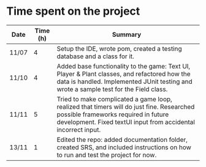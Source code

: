 # Time spent on the project

| Date  | Time (h) | Summary |
| ----- | -------- | ------- |
| 11/07 | 4        | Setup the IDE, wrote pom, created a testing database and a class for it.  |
| 11/10 | 4 | Added base functionality to the game: Text UI, Player & Plant classes, and refactored how the data is handled. Implemented JUnit testing and wrote a sample test for the Field class. |
| 11/11 | 5 | Tried to make complicated a game loop, realized that timers will do just fine. Researched possible frameworks required in future development. Fixed textUI input from accidental incorrect input. |
| 13/11 | 1 | Edited the repo: added documentation folder, created SRS, and included instructions on how to run and test the project for now.
